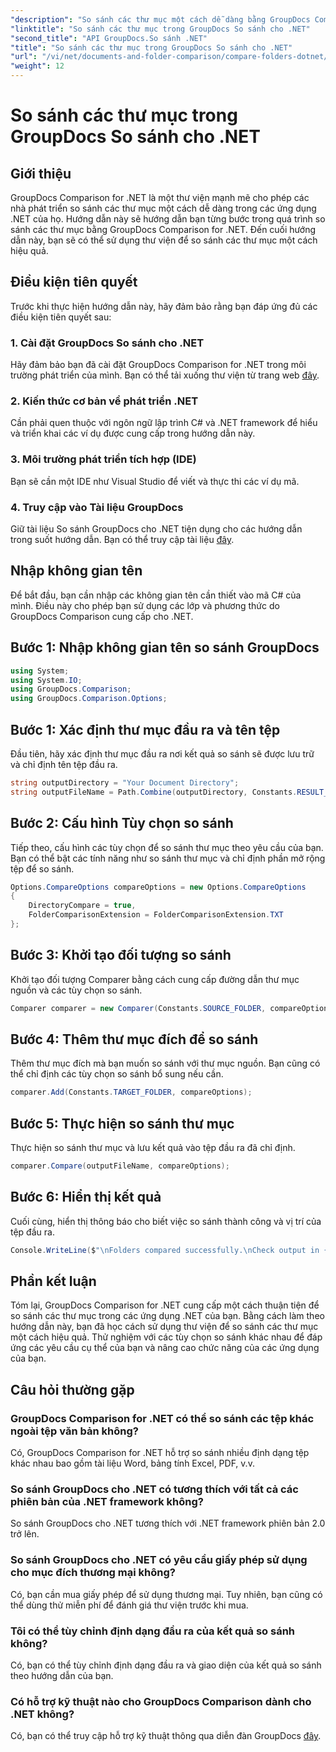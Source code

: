```yaml
---
"description": "So sánh các thư mục một cách dễ dàng bằng GroupDocs Comparison for .NET. Làm theo từng bước của chúng tôi để so sánh thư mục hiệu quả. Nâng cao ứng dụng .NET của bạn."
"linktitle": "So sánh các thư mục trong GroupDocs So sánh cho .NET"
"second_title": "API GroupDocs.So sánh .NET"
"title": "So sánh các thư mục trong GroupDocs So sánh cho .NET"
"url": "/vi/net/documents-and-folder-comparison/compare-folders-dotnet/"
"weight": 12
---
```


# So sánh các thư mục trong GroupDocs So sánh cho .NET

## Giới thiệu
GroupDocs Comparison for .NET là một thư viện mạnh mẽ cho phép các nhà phát triển so sánh các thư mục một cách dễ dàng trong các ứng dụng .NET của họ. Hướng dẫn này sẽ hướng dẫn bạn từng bước trong quá trình so sánh các thư mục bằng GroupDocs Comparison for .NET. Đến cuối hướng dẫn này, bạn sẽ có thể sử dụng thư viện để so sánh các thư mục một cách hiệu quả.
## Điều kiện tiên quyết
Trước khi thực hiện hướng dẫn này, hãy đảm bảo rằng bạn đáp ứng đủ các điều kiện tiên quyết sau:
### 1. Cài đặt GroupDocs So sánh cho .NET
Hãy đảm bảo bạn đã cài đặt GroupDocs Comparison for .NET trong môi trường phát triển của mình. Bạn có thể tải xuống thư viện từ trang web [đây](https://releases.groupdocs.com/comparison/net/).
### 2. Kiến thức cơ bản về phát triển .NET
Cần phải quen thuộc với ngôn ngữ lập trình C# và .NET framework để hiểu và triển khai các ví dụ được cung cấp trong hướng dẫn này.
### 3. Môi trường phát triển tích hợp (IDE)
Bạn sẽ cần một IDE như Visual Studio để viết và thực thi các ví dụ mã.
### 4. Truy cập vào Tài liệu GroupDocs
Giữ tài liệu So sánh GroupDocs cho .NET tiện dụng cho các hướng dẫn trong suốt hướng dẫn. Bạn có thể truy cập tài liệu [đây](https://tutorials.groupdocs.com/comparison/net/).

## Nhập không gian tên
Để bắt đầu, bạn cần nhập các không gian tên cần thiết vào mã C# của mình. Điều này cho phép bạn sử dụng các lớp và phương thức do GroupDocs Comparison cung cấp cho .NET.
## Bước 1: Nhập không gian tên so sánh GroupDocs
```csharp
using System;
using System.IO;
using GroupDocs.Comparison;
using GroupDocs.Comparison.Options;
```

## Bước 1: Xác định thư mục đầu ra và tên tệp
Đầu tiên, hãy xác định thư mục đầu ra nơi kết quả so sánh sẽ được lưu trữ và chỉ định tên tệp đầu ra.
```csharp
string outputDirectory = "Your Document Directory";
string outputFileName = Path.Combine(outputDirectory, Constants.RESULT_FOLDER);
```
## Bước 2: Cấu hình Tùy chọn so sánh
Tiếp theo, cấu hình các tùy chọn để so sánh thư mục theo yêu cầu của bạn. Bạn có thể bật các tính năng như so sánh thư mục và chỉ định phần mở rộng tệp để so sánh.
```csharp
Options.CompareOptions compareOptions = new Options.CompareOptions
{
    DirectoryCompare = true,
    FolderComparisonExtension = FolderComparisonExtension.TXT
};
```
## Bước 3: Khởi tạo đối tượng so sánh
Khởi tạo đối tượng Comparer bằng cách cung cấp đường dẫn thư mục nguồn và các tùy chọn so sánh.
```csharp
Comparer comparer = new Comparer(Constants.SOURCE_FOLDER, compareOptions);
```
## Bước 4: Thêm thư mục đích để so sánh
Thêm thư mục đích mà bạn muốn so sánh với thư mục nguồn. Bạn cũng có thể chỉ định các tùy chọn so sánh bổ sung nếu cần.
```csharp
comparer.Add(Constants.TARGET_FOLDER, compareOptions);
```
## Bước 5: Thực hiện so sánh thư mục
Thực hiện so sánh thư mục và lưu kết quả vào tệp đầu ra đã chỉ định.
```csharp
comparer.Compare(outputFileName, compareOptions);
```
## Bước 6: Hiển thị kết quả
Cuối cùng, hiển thị thông báo cho biết việc so sánh thành công và vị trí của tệp đầu ra.
```csharp
Console.WriteLine($"\nFolders compared successfully.\nCheck output in {Directory.GetCurrentDirectory()}.");
```

## Phần kết luận
Tóm lại, GroupDocs Comparison for .NET cung cấp một cách thuận tiện để so sánh các thư mục trong các ứng dụng .NET của bạn. Bằng cách làm theo hướng dẫn này, bạn đã học cách sử dụng thư viện để so sánh các thư mục một cách hiệu quả. Thử nghiệm với các tùy chọn so sánh khác nhau để đáp ứng các yêu cầu cụ thể của bạn và nâng cao chức năng của các ứng dụng của bạn.
## Câu hỏi thường gặp
### GroupDocs Comparison for .NET có thể so sánh các tệp khác ngoài tệp văn bản không?
Có, GroupDocs Comparison for .NET hỗ trợ so sánh nhiều định dạng tệp khác nhau bao gồm tài liệu Word, bảng tính Excel, PDF, v.v.
### So sánh GroupDocs cho .NET có tương thích với tất cả các phiên bản của .NET framework không?
So sánh GroupDocs cho .NET tương thích với .NET framework phiên bản 2.0 trở lên.
### So sánh GroupDocs cho .NET có yêu cầu giấy phép sử dụng cho mục đích thương mại không?
Có, bạn cần mua giấy phép để sử dụng thương mại. Tuy nhiên, bạn cũng có thể dùng thử miễn phí để đánh giá thư viện trước khi mua.
### Tôi có thể tùy chỉnh định dạng đầu ra của kết quả so sánh không?
Có, bạn có thể tùy chỉnh định dạng đầu ra và giao diện của kết quả so sánh theo hướng dẫn của bạn.
### Có hỗ trợ kỹ thuật nào cho GroupDocs Comparison dành cho .NET không?
Có, bạn có thể truy cập hỗ trợ kỹ thuật thông qua diễn đàn GroupDocs [đây](https://forum.groupdocs.com/c/comparison/12).